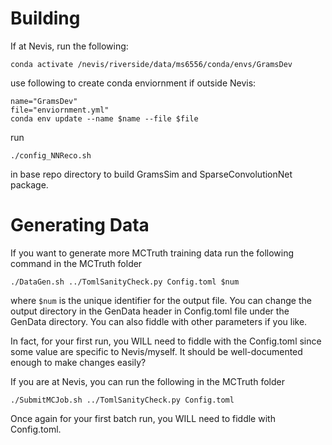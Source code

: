 # Building

If at Nevis, run the following:
```
conda activate /nevis/riverside/data/ms6556/conda/envs/GramsDev
```

use following to create conda enviornment if outside Nevis:
```
name="GramsDev"
file="enviornment.yml"
conda env update --name $name --file $file
```

run
```
./config_NNReco.sh
```

in base repo directory to build GramsSim and SparseConvolutionNet package.


# Generating Data
If you want to generate more MCTruth training data run the following command in the MCTruth folder
```
./DataGen.sh ../TomlSanityCheck.py Config.toml $num
```
where ```$num``` is the unique identifier for the output file. You can change the output directory in the GenData header in Config.toml file under the GenData directory. You can also fiddle with other parameters if you like.

In fact, for your first run, you WILL need to fiddle with the Config.toml since some value are specific to Nevis/myself. It should be well-documented enough to make changes easily?

If you are at Nevis, you can run the following in the MCTruth folder
```
./SubmitMCJob.sh ../TomlSanityCheck.py Config.toml
```

Once again for your first batch run, you WILL need to fiddle with Config.toml.